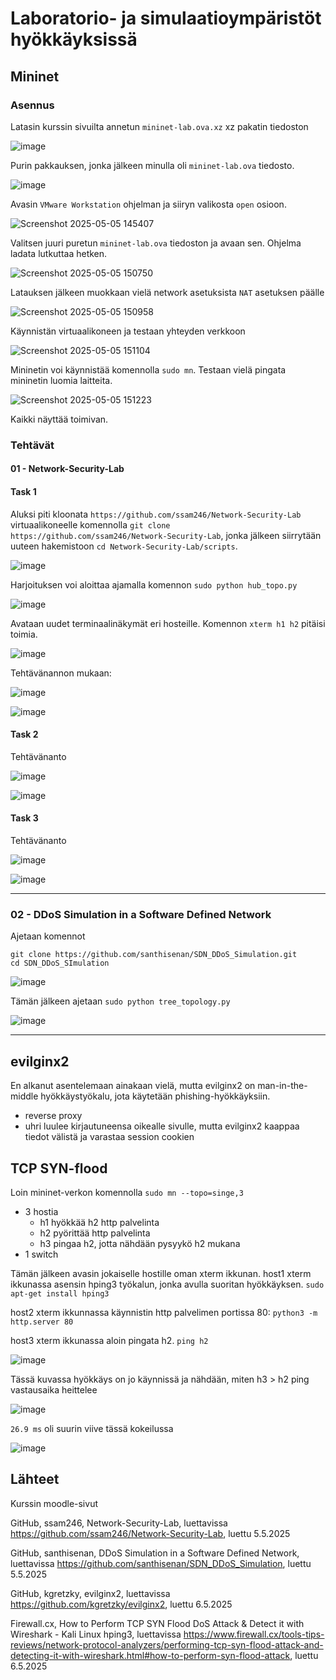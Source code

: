 #  Laboratorio- ja simulaatioympäristöt hyökkäyksissä

## Mininet

### Asennus

Latasin kurssin sivuilta annetun `mininet-lab.ova.xz` xz pakatin tiedoston

![image](https://github.com/user-attachments/assets/f19dbfe4-44b9-427b-8a36-07769492f9f7)

Purin pakkauksen, jonka jälkeen minulla oli `mininet-lab.ova` tiedosto. 

![image](https://github.com/user-attachments/assets/3851f33f-2114-4989-9649-300728bc1c31)

Avasin `VMware Workstation` ohjelman ja siiryn valikosta `open` osioon. 

![Screenshot 2025-05-05 145407](https://github.com/user-attachments/assets/853897ad-9bb7-474a-8337-2e7cc121322d)

Valitsen juuri puretun `mininet-lab.ova` tiedoston ja avaan sen. Ohjelma ladata lutkuttaa hetken. 

![Screenshot 2025-05-05 150750](https://github.com/user-attachments/assets/bd5f74a3-a447-47e2-bc6e-65a9315446f9)

Latauksen jälkeen muokkaan vielä network asetuksista `NAT` asetuksen päälle

![Screenshot 2025-05-05 150958](https://github.com/user-attachments/assets/4b8deb06-9897-4362-99f2-64bc60f55c21)

Käynnistän virtuaalikoneen ja testaan yhteyden verkkoon

![Screenshot 2025-05-05 151104](https://github.com/user-attachments/assets/05be4a1f-bdf8-459a-99f5-348952b61f85)

Mininetin voi käynnistää komennolla `sudo mn`. Testaan vielä pingata mininetin luomia laitteita. 

![Screenshot 2025-05-05 151223](https://github.com/user-attachments/assets/17fb019e-5375-46f3-bad5-6a7b727dc9ef)

Kaikki näyttää toimivan. 

### Tehtävät

#### 01 - Network-Security-Lab

#### Task 1

Aluksi piti kloonata `https://github.com/ssam246/Network-Security-Lab` virtuaalikoneelle komennolla `git clone https://github.com/ssam246/Network-Security-Lab`, jonka jälkeen siirrytään uuteen hakemistoon `cd Network-Security-Lab/scripts`. 

![image](https://github.com/user-attachments/assets/c635b502-96e9-4e24-969d-9cd37d9daaef)

Harjoituksen voi aloittaa ajamalla komennon `sudo python hub_topo.py`

![image](https://github.com/user-attachments/assets/37759e32-7895-4b50-81e1-cc015a5946f1)

Avataan uudet terminaalinäkymät eri hosteille. Komennon `xterm h1 h2` pitäisi toimia. 

![image](https://github.com/user-attachments/assets/85eae00c-5fd7-4e12-9ede-e47c1a09f070)

Tehtävänannon mukaan: 

![image](https://github.com/user-attachments/assets/cb361568-ec16-49f7-9775-34b48dd457ab)

![image](https://github.com/user-attachments/assets/952b1200-28c7-4eef-b03b-8e2bd4631a45)

#### Task 2

Tehtävänanto

![image](https://github.com/user-attachments/assets/694a50b5-adcc-410c-9fb1-0ee69995a56b)

![image](https://github.com/user-attachments/assets/a8a13a62-2dbe-4a56-9a76-a198f4359aac)

#### Task 3

Tehtävänanto 

![image](https://github.com/user-attachments/assets/b56ababb-db45-4649-b064-d1d888612673)

![image](https://github.com/user-attachments/assets/948a575c-2eb3-4828-8f48-180a50919ac0)

---

### 02 - DDoS Simulation in a Software Defined Network

Ajetaan komennot
```
git clone https://github.com/santhisenan/SDN_DDoS_Simulation.git
cd SDN_DDoS_SImulation
```

![image](https://github.com/user-attachments/assets/d1a58792-307d-4155-a6a0-662a421c8002)

Tämän jälkeen ajetaan `sudo python tree_topology.py`

![image](https://github.com/user-attachments/assets/1edb4f80-6557-4745-8f38-08380925f0d2)

---

## evilginx2

En alkanut asentelemaan ainakaan vielä, mutta evilginx2 on man-in-the-middle hyökkäystyökalu, jota käytetään phishing-hyökkäyksiin. 

- reverse proxy
- uhri luulee kirjautuneensa oikealle sivulle, mutta evilginx2 kaappaa tiedot välistä ja varastaa session cookien

## TCP SYN-flood

Loin mininet-verkon komennolla `sudo mn --topo=singe,3`
- 3 hostia
  - h1 hyökkää h2 http palvelinta
  - h2 pyörittää http palvelinta
  - h3 pingaa h2, jotta nähdään pysyykö h2 mukana
- 1 switch

Tämän jälkeen avasin jokaiselle hostille oman xterm ikkunan. host1 xterm ikkunassa asensin hping3 työkalun, jonka avulla suoritan hyökkäyksen. `sudo apt-get install hping3`

host2 xterm ikkunnassa käynnistin http palvelimen portissa 80: `python3 -m http.server 80`

host3 xterm ikkunassa aloin pingata h2. `ping h2`

![image](https://github.com/user-attachments/assets/9a7dd466-0f43-4614-a130-b1a9272cfd1f)

Tässä kuvassa hyökkäys on jo käynnissä ja nähdään, miten h3 > h2 ping vastausaika heittelee

![image](https://github.com/user-attachments/assets/39cd3917-0991-4ca3-8ae9-0c146848008b)

`26.9 ms` oli suurin viive tässä kokeilussa

![image](https://github.com/user-attachments/assets/530f0693-1c5c-4346-b811-2e3ed1a94111)

## Lähteet

Kurssin moodle-sivut

GitHub, ssam246, Network-Security-Lab, luettavissa https://github.com/ssam246/Network-Security-Lab, luettu 5.5.2025

GitHub, santhisenan, DDoS Simulation in a Software Defined Network, luettavissa https://github.com/santhisenan/SDN_DDoS_Simulation, luettu 5.5.2025

GitHub, kgretzky, evilginx2, luettavissa https://github.com/kgretzky/evilginx2, luettu 6.5.2025

Firewall.cx, How to Perform TCP SYN Flood DoS Attack & Detect it with Wireshark - Kali Linux hping3, luettavissa https://www.firewall.cx/tools-tips-reviews/network-protocol-analyzers/performing-tcp-syn-flood-attack-and-detecting-it-with-wireshark.html#how-to-perform-syn-flood-attack, luettu 6.5.2025

